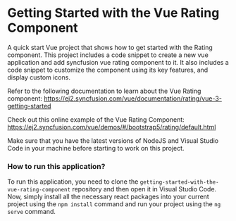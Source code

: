 # Getting Started with the Vue Rating Component

A quick start Vue project that shows how to get started with the Rating component.  This project includes a code snippet to create a new vue application and add syncfusion vue rating component to it. It also includes a code snippet to customize the component using its key features, and display custom icons. 
 
Refer to the following documentation to learn about the Vue Rating component: 
https://ej2.syncfusion.com/vue/documentation/rating/vue-3-getting-started

Check out this online example of the Vue Rating Component:
https://ej2.syncfusion.com/vue/demos/#/bootstrap5/rating/default.html


Make sure that you have the latest versions of NodeJS and Visual Studio Code in your machine before starting to work on this project.

### How to run this application?

To run this application, you need to clone the `getting-started-with-the-vue-rating-component` repository and then open it in Visual Studio Code. Now, simply install all the necessary react packages into your current project using the `npm install` command and run your project using the `ng serve` command.
